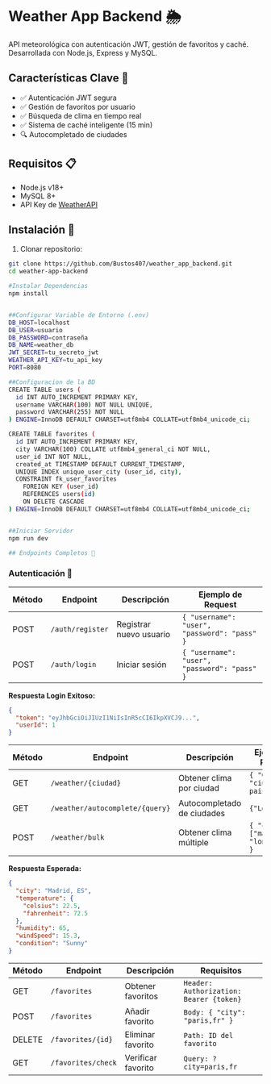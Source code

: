 # Weather App Backend 🌦️

API meteorológica con autenticación JWT, gestión de favoritos y caché. Desarrollada con Node.js, Express y MySQL.

## Características Clave 🔑
- ✅ Autenticación JWT segura
- ✅ Gestión de favoritos por usuario
- ✅ Búsqueda de clima en tiempo real
- ✅ Sistema de caché inteligente (15 min)
- 🔍 Autocompletado de ciudades

## Requisitos 📋
- Node.js v18+
- MySQL 8+
- API Key de [WeatherAPI](https://www.weatherapi.com/)

## Instalación 🚀

1. Clonar repositorio:
```bash
git clone https://github.com/Bustos407/weather_app_backend.git
cd weather-app-backend

#Instalar Dependencias
npm install


##Configurar Variable de Entorno (.env)
DB_HOST=localhost
DB_USER=usuario
DB_PASSWORD=contraseña
DB_NAME=weather_db
JWT_SECRET=tu_secreto_jwt
WEATHER_API_KEY=tu_api_key
PORT=8080

##Configuracion de la BD
CREATE TABLE users (
  id INT AUTO_INCREMENT PRIMARY KEY,
  username VARCHAR(100) NOT NULL UNIQUE,
  password VARCHAR(255) NOT NULL
) ENGINE=InnoDB DEFAULT CHARSET=utf8mb4 COLLATE=utf8mb4_unicode_ci;

CREATE TABLE favorites (
  id INT AUTO_INCREMENT PRIMARY KEY,
  city VARCHAR(100) COLLATE utf8mb4_general_ci NOT NULL,
  user_id INT NOT NULL,
  created_at TIMESTAMP DEFAULT CURRENT_TIMESTAMP,
  UNIQUE INDEX unique_user_city (user_id, city),
  CONSTRAINT fk_user_favorites 
    FOREIGN KEY (user_id) 
    REFERENCES users(id) 
    ON DELETE CASCADE
) ENGINE=InnoDB DEFAULT CHARSET=utf8mb4 COLLATE=utf8mb4_unicode_ci;


##Iniciar Servidor
npm run dev

## Endpoints Completos 📡
```
### Autenticación 🔐
| Método | Endpoint          | Descripción                     | Ejemplo de Request            |
|--------|-------------------|---------------------------------|--------------------------------|
| POST   | `/auth/register`  | Registrar nuevo usuario         | `{ "username": "user", "password": "pass" }` |
| POST   | `/auth/login`     | Iniciar sesión                  | `{ "username": "user", "password": "pass" }` |

**Respuesta Login Exitoso:**
```json
{
  "token": "eyJhbGciOiJIUzI1NiIsInR5cCI6IkpXVCJ9...",
  "userId": 1
}
```
| Método | Endpoint          | Descripción                     | Ejemplo de Request            |
|--------|-------------------|---------------------------------|--------------------------------|
| GET   | `/weather/{ciudad}`  | Obtener clima por ciudad         | `{ "City": "ciudad y pais", }` |
| GET   | `/weather/autocomplete/{query}`     | Autocompletado de ciudades       | `{"Lon"},` |
| POST   | `/weather/bulk`     | Obtener clima múltiple                 | `{ "cities": ["madrid,es", "london,uk"] }` |

**Respuesta Esperada:**
```json
{
  "city": "Madrid, ES",
  "temperature": {
    "celsius": 22.5,
    "fahrenheit": 72.5
  },
  "humidity": 65,
  "windSpeed": 15.3,
  "condition": "Sunny"
}
```

| Método | Endpoint          | Descripción                     | Requisitos            |
|--------|-------------------|---------------------------------|--------------------------------|
| GET   | `/favorites`  | Obtener favoritos         | `Header: Authorization: Bearer {token}` |
| POST   | `/favorites`     | Añadir favorito       | `Body: { "city": "paris,fr" }` |
| DELETE   | `/favorites/{id}`     | Eliminar favorito                | `Path: ID del favorito` |
| GET   | `/favorites/check`     | Verificar favorito               | `Query: ?city=paris,fr` |
